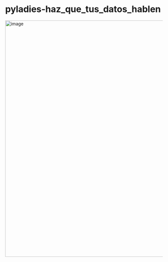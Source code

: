 # pyladies-haz_que_tus_datos_hablen

<img width="755" alt="image" src="https://github.com/SharonCamacho/pyladies-haz_que_tus_datos_hablen/assets/19698520/4022ee55-6fff-4e2e-a8e2-4a6e6d565398">
